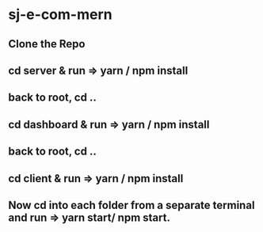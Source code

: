# sj-e-com-mern

## Clone the Repo
## cd server & run =>  yarn / npm install
## back to root, cd ..
## cd dashboard  &  run   =>   yarn / npm install
## back to root, cd ..
## cd client & run  =>    yarn / npm install
## Now cd into each folder from a separate terminal and run =>   yarn start/ npm start.